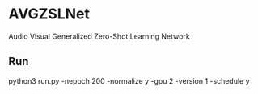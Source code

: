 # AVGZSLNet
Audio Visual Generalized Zero-Shot Learning Network

## Run
python3 run.py -nepoch 200 -normalize y  -gpu 2 -version 1 -schedule y
